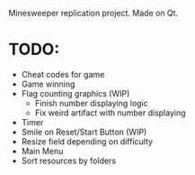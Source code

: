 Minesweeper replication project. Made on Qt.

# TODO:

- Cheat codes for game 
- Game winning
- Flag counting graphics (WIP)
  * Finish number displaying logic
  * Fix weird artifact with number displaying
- Timer
- Smile on Reset/Start Button (WIP)
- Resize field depending on difficulty
- Main Menu
- Sort resources by folders

